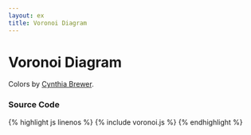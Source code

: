 ```yaml
---
layout: ex
title: Voronoi Diagram
---
```


# Voronoi Diagram

<div class="gallery" id="chart"> </div>
<link type="text/css" rel="stylesheet" href="colorbrewer.css"/>
<link type="text/css" rel="stylesheet" href="voronoi.css"/>
<script type="text/javascript" src="../d3.geom.js?1.6.0"> </script>
<script type="text/javascript" src="voronoi.js"> </script>

Colors by [Cynthia Brewer](http://colorbrewer.org/).

### Source Code

{% highlight js linenos %}
{% include voronoi.js %}
{% endhighlight %}
